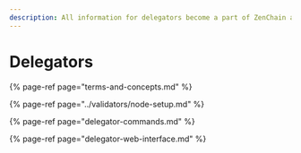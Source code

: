 ```yaml
---
description: All information for delegators become a part of ZenChain and earn reward
---
```


# Delegators



{% page-ref page="terms-and-concepts.md" %}

{% page-ref page="../validators/node-setup.md" %}

{% page-ref page="delegator-commands.md" %}

{% page-ref page="delegator-web-interface.md" %}



[  
](https://docs.harmony.one/home/network/validators/definitions)

